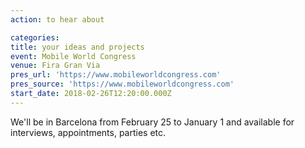 ```yaml
---
action: to hear about

categories:
title: your ideas and projects
event: Mobile World Congress
venue: Fira Gran Via
pres_url: 'https://www.mobileworldcongress.com'
pres_source: 'https://www.mobileworldcongress.com'
start_date: 2018-02-26T12:20:00.000Z
---
```


We'll be in Barcelona from February 25 to January 1 and available for interviews, appointments, parties etc.
